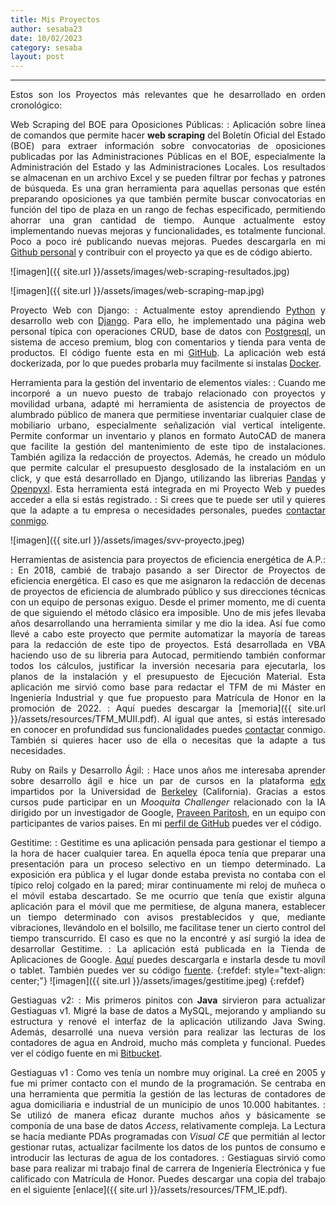 ```yaml
---
title: Mis Proyectos
author: sesaba23
date: 10/02/2023
category: sesaba
layout: post
---
```

---

<div markdown=1 style="text-align: justify">

Estos son los Proyectos más relevantes que he desarrollado en orden cronológico:

Web Scraping del BOE para Oposiciones Públicas:
: Aplicación sobre línea de comandos que permite hacer **web scraping** del 
Boletín Oficial del Estado (BOE) para extraer información sobre convocatorias de oposiciones 
publicadas por las Administraciones Públicas en el BOE, especialmente la Administración del Estado
y las Administraciones Locales. 
Los resultados se almacenan en un archivo Excel y se pueden filtrar por fechas y patrones de búsqueda.
Es una gran herramienta para aquellas personas que estén preparando oposiciones ya que también
permite buscar convocatorias en función del tipo de plaza en un rango de fechas especificado,
permitiendo ahorrar una gran cantidad de tiempo.
Aunque actualmente estoy implementando nuevas mejoras y funcionalidades, es
totalmente funcional. Poco a poco iré publicando nuevas mejoras.
Puedes descargarla en mi [Github personal][18] y contribuir con el proyecto
ya que es de código abierto.

![imagen]({{ site.url }}/assets/images/web-scraping-resultados.jpg) 

![imagen]({{ site.url }}/assets/images/web-scraping-map.jpg) 


Proyecto Web con Django:
: Actualmente estoy aprendiendo [Python][15] y desarrollo web con [Django][16]. Para ello,
he implementado una página web personal típica con operaciones CRUD, base de datos
con [Postgresql][14], un sistema de acceso premium, blog con comentarios y tienda
para venta de productos. El código fuente esta en mi [GitHub][12]. La aplicación 
web está dockerizada, por lo que puedes probarla muy facilmente si instalas [Docker][13].


Herramienta para la gestión del inventario de elementos viales:
: Cuando me incorporé a un nuevo puesto de trabajo relacionado con proyectos y 
movilidad urbana, adapté mi herramienta de asistencia de proyectos de alumbrado público
de manera que permitiese inventariar cualquier clase de mobiliario urbano, especialmente
señalización vial vertical inteligente. Permite conformar un inventario y planos
en formato AutoCAD de manera que facilite la gestión del mantenimiento de este tipo
de instalaciones. También agiliza la redacción de proyectos. Además, he creado 
un módulo que permite calcular el presupuesto desglosado de la instalacióm en un click, 
y que está desarrollado en Django, utilizando las librerias [Pandas][10] y [Openpyxl][11].
Esta herramienta está integrada en mi Proyecto Web y puedes acceder a ella si estás
registrado.
: Si crees que te puede ser util y quieres que la 
adapte a tu empresa o necesidades personales, puedes [contactar conmigo][9].  

![imagen]({{ site.url }}/assets/images/svv-proyecto.jpeg) 

Herramientas de asistencia para proyectos de eficiencia energética de A.P.:
: En 2018, cambié de trabajo pasando a ser Director de Proyectos de eficiencia energética.
El caso es que me asignaron la redacción de decenas de proyectos de eficiencia de
alumbrado público y sus direcciones técnicas con un equipo de personas exiguo.
Desde el primer momento, me di cuenta de que siguiendo el método clásico era imposible.
Uno de mis jefes llevaba años desarrollando una herramienta similar
y me dio la idea. Así fue como llevé a cabo este proyecto que permite automatizar
la mayoría de tareas para la redacción de este tipo de proyectos. Está desarrollada
en VBA haciendo uso de su libreria para Autocad, permitiendo también conformar
todos los cálculos, justificar la inversión necesaria para ejecutarla, los planos
de la instalación y el presupuesto de Ejecución Material.
Esta aplicación me sirvió como base para redactar el TFM de mi Máster en Ingeniería
Industrial y que fue propuesto para Matrícula de Honor en la promoción de 2022.
: Aquí puedes descargar la [memoria]({{ site.url }}/assets/resources/TFM_MUII.pdf). 
Al igual que antes, si estás interesado en conocer en profundidad
sus funcionalidades puedes [contactar][9] conmigo. También si quieres hacer uso 
de ella o necesitas que la adapte a tus necesidades.

Ruby on Rails y Desarrollo Ágil:
: Hace unos años me interesaba aprender sobre desarrollo ágil e hice un par de
cursos en la plataforma [edx][17] impartidos por la Universidad de [Berkeley][6] (California).
Gracias a estos cursos pude participar en un *Mooquita Challenger* relacionado con la IA
dirigido por un investigador de Google, [Praveen Paritosh][7], en un equipo
con participantes de varios paises. En mi [perfil de GitHub][8] puedes ver el código.

Gestitime:
: Gestitime es una aplicación pensada para gestionar el tiempo a la hora de hacer 
cualquier tarea. En aquella época tenía que preparar una presentación para un 
proceso selectivo en un tiempo determinado.
La exposición era pública y el lugar donde estaba prevista no contaba con el
típico reloj colgado en la pared; mirar continuamente mi reloj de muñeca o el móvil 
estaba descartado.
Se me ocurrio que tenía que existir alguna aplicación para el móvil que me
permitiese, de alguna manera, establecer un tiempo determinado con avisos
prestablecidos y que, mediante vibraciones, llevándolo en el bolsillo, me
facilitase tener un cierto control del tiempo transcurrido. El caso es que no la encontré
y así surgió la idea de desarrollar Gestitime.
: La aplicación está publicada en la Tienda de Aplicaciones de Google. [Aquí][4] 
puedes descargarla e instarla desde tu movíl o tablet. También puedes ver su 
código [fuente][5].
{:refdef: style="text-align: center;"}
![imagen]({{ site.url }}/assets/images/gestitime.jpeg)
{:refdef}

Gestiaguas v2:
: Mis primeros pinitos con **Java** sirvieron para actualizar Gestiaguas v1.
Migré la base de datos a MySQL, mejorando y ampliando su estructura y renové
el interfaz de la aplicación utilizando Java Swing. Además, desarrollé una nueva versión
para realizar las lecturas de los contadores de agua en Android, mucho más completa
y funcional. Puedes ver el código fuente en mi [Bitbucket][3].

Gestiaguas v1
: Como ves tenía un nombre muy original. La creé en 2005 y fue mi primer contacto
con el mundo de la programación. Se centraba en una herramienta
que permitía la gestión de las lecturas de contadores de agua domiciliaria e 
industrial de un municipio de unos 10.000 habitantes.
: Se utilizó de manera eficaz durante muchos años y básicamente se componía de
una base de datos *Access*, relativamente compleja. La Lectura se hacía
mediante PDAs programadas con *Visual CE* que permitián al lector gestionar
rutas, actualizar facilmente los datos de los puntos de consumo e introducir las lecturas
de agua de los contadores.
: Gestiaguas sirvió como base para realizar mi trabajo final de carrera de
Ingeniería Electrónica y fue calificado con Matrícula de Honor.
Puedes descargar una copia del trabajo en el siguiente 
[enlace]({{ site.url }}/assets/resources/TFM_IE.pdf).
</div>



[3]:https://sesaba23@bitbucket.org/sesaba23/gestiaguas.git
[4]:https://play.google.com/store/apps/details?id=com.ssb.gestitime&hl=es&gl=US
[5]:https://bitbucket.org/sesaba23/gestitime/src/master/
[6]:https://www.edx.org/course/introduction_to_agile_software_development
[7]:https://www.linkedin.com/in/pkparitosh
[8]:https://github.com/sesaba23/iccg-team-red
[9]:mailto:sesaba23@gmail.com
[10]:https://pandas.pydata.org/
[11]:https://openpyxl.readthedocs.io/en/stable/
[12]:https://github.com/sesaba23/myweb
[13]:https://docs.docker.com/get-started/overview/
[14]:https://www.postgresql.org/
[15]:https://www.python.org/
[16]:https://www.djangoproject.com/
[17]:https://www.edx.org/es
[18]:https://github.com/sesaba23/ope-boe-scraping